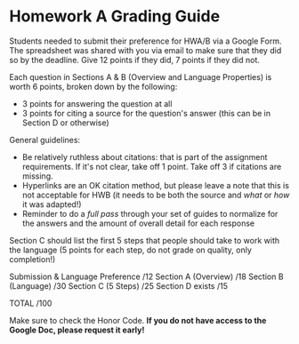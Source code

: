 # Homework A Grading Guide 

Students needed to submit their preference for HWA/B via a Google Form. The spreadsheet was shared with you via email to make sure that they did so by the deadline. 
Give 12 points if they did, 7 points if they did not.

Each question in Sections A & B (Overview and Language Properties) is worth 6 points, broken down by the following:
+ 3 points for answering the question at all
+ 3 points for citing a source for the question's answer (this can be in Section D or otherwise)

General guidelines:
- Be relatively ruthless about citations: that is part of the assignment requirements. If it's not clear, take off 1 point. Take off 3 if citations are missing.
- Hyperlinks are an OK citation method, but please leave a note that this is not acceptable for HWB (it needs to be both the source and _what_ or _how_ it was adapted!)
- Reminder to do a *full pass* through your set of guides to normalize for the answers and the amount of overall detail for each response 

Section C should list the first 5 steps that people should take to work with the language (5 points for each step, do not grade on quality, only completion!)

Submission & Language Preference                   /12
Section A (Overview)                               /18
Section B (Language)                               /30
Section C (5 Steps)                                /25
Section D exists                                   /15

TOTAL                                              /100

Make sure to check the Honor Code. **If you do not have access to the Google Doc, please request it early!**  